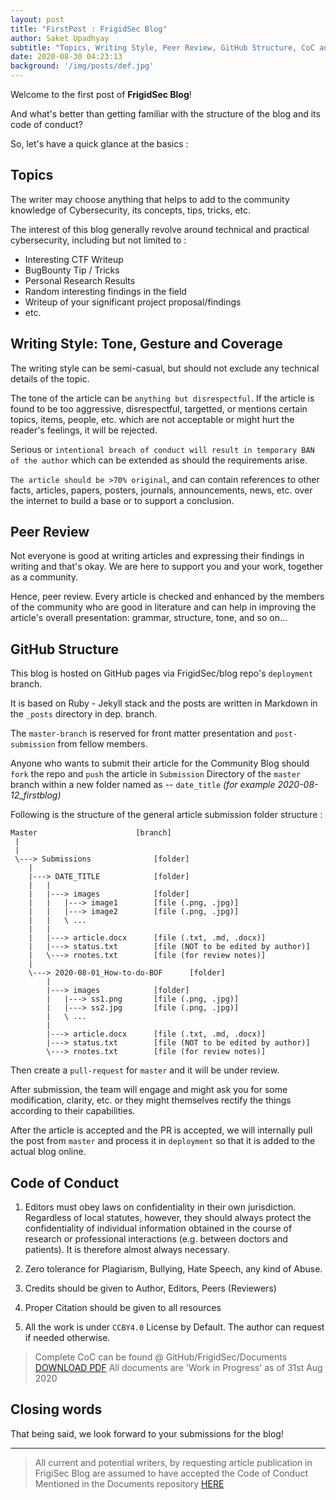 ```yaml
---
layout: post
title: "FirstPost : FrigidSec Blog"
author: Saket Upadhyay
subtitle: "Topics, Writing Style, Peer Review, GitHub Structure, CoC and everything in between"
date: 2020-08-30 04:23:13 
background: '/img/posts/def.jpg' 
---
```


Welcome to the first post of **FrigidSec Blog**!

And what's better than getting familiar with the structure of the blog and its code of conduct?

So, let's have a quick glance at the basics :

## Topics

The writer may choose anything that helps to add to the community knowledge of Cybersecurity, its concepts, tips, tricks, etc.

The interest of this blog generally revolve around technical and practical cybersecurity, including but not limited to :

* Interesting CTF Writeup
* BugBounty Tip / Tricks
* Personal Research Results
* Random interesting findings in the field
* Writeup of your significant project proposal/findings
* etc.

## Writing Style: Tone, Gesture and Coverage

The writing style can be semi-casual, but should not exclude any technical details of the topic. 

The tone of the article can be `anything but disrespectful`.
If the article is found to be too aggressive, disrespectful, targetted, or mentions certain topics, items, people, etc. which are not acceptable or might hurt the reader's feelings, it will be rejected.

Serious or `intentional breach of conduct will result in temporary BAN of the author` which can be extended as should the requirements arise.

`The article should be >70% original`, and can contain references to other facts, articles, papers, posters, journals, announcements, news, etc. over the internet to build a base or to support a conclusion.

## Peer Review

Not everyone is good at writing articles and expressing their findings in writing and that's okay. We are here to support you and your work, together as a community.

Hence, peer review. Every article is checked and enhanced by the members of the community who are good in literature and can help in improving the article's overall presentation: grammar, structure, tone, and so on...


## GitHub Structure
This blog is hosted on GitHub pages via FrigidSec/blog repo's `deployment` branch. 

It is based on Ruby - Jekyll stack and the posts are written in Markdown in the `_posts` directory in dep. branch.

The `master-branch` is reserved for front matter presentation and `post-submission` from fellow members.

Anyone who wants to submit their article for the Community Blog should `fork` the repo and `push` the article in `Submission` Directory of the `master` branch within a new folder named as --  `date_title` *(for example 2020-08-12\_firstblog)*

Following is the structure of the general article submission folder structure :

```
Master						[branch]
 |
 |
 \---> Submissions				[folder]
	|
	|---> DATE_TITLE			[folder]
	|	|
 	|	|---> images			[folder]
 	|	|	|---> image1		[file (.png, .jpg)]
 	|	|	|---> image2		[file (.png, .jpg)]
 	|	|	\ ...
 	|	|
 	|	|---> article.docx		[file (.txt, .md, .docx)]
	|	|---> status.txt		[file (NOT to be edited by author)]
 	|	\---> rnotes.txt		[file (for review notes)]
	|
 	\---> 2020-08-01_How-to-do-BOF		[folder]
		|
		|---> images			[folder]
		|	|---> ss1.png		[file (.png, .jpg)]
		|	|---> ss2.jpg		[file (.png, .jpg)]
		|	\ ...
		|
		|---> article.docx		[file (.txt, .md, .docx)]
		|---> status.txt		[file (NOT to be edited by author)]
		\---> rnotes.txt		[file (for review notes)]

```



Then create a `pull-request` for `master` and it will be under review.

After submission, the team will engage and might ask you for some modification, clarity, etc. or they might themselves rectify the things according to their capabilities.

After the article is accepted and the PR is accepted, we will internally pull the post from `master` and process it in `deployment` so that it is added to the actual blog online.



## Code of Conduct

1. Editors must obey laws on confidentiality in their own jurisdiction. Regardless of local statutes, however, they should always protect the confidentiality of individual information obtained in the course of research or professional interactions (e.g. between doctors and patients). It is therefore almost always necessary.
 
2. Zero tolerance for Plagiarism, Bullying, Hate Speech, any kind of Abuse.

3. Credits should be given to Author, Editors, Peers (Reviewers)

4. Proper Citation should be given to all resources

5. All the work is under `CCBY4.0` License by Default. The author can request if needed otherwise.

> Complete CoC can be found @ GitHub/FrigidSec/Documents [DOWNLOAD PDF](https://github.com/FrigidSec/Documents/blob/master/CodeOfConduct/Blog/FrigidBlog_CodeOfConduct_v1.pdf) 
> All documents are 'Work in Progress' as of 31st Aug 2020

## Closing words 

That being said, we look forward to your submissions for the blog!

---

> All current and potential writers, by requesting article publication in FrigiSec Blog are assumed to have accepted the Code of Conduct Mentioned in the Documents repository [HERE](https://github.com/FrigidSec/Documents) 

